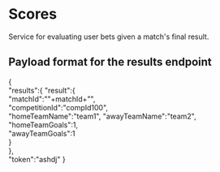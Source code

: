 # Scores
Service for evaluating user bets given a match's final result. 

## Payload format for the results endpoint
{  
	"results":{
        "result":{  
            "matchId":""+matchId+"",  
            "competitionId":"compId100",  
            "homeTeamName":"team1",
            "awayTeamName":"team2",
            "homeTeamGoals":1,  
            "awayTeamGoals":1  
        }  
    },  
    "token":"ashdj"
}  
